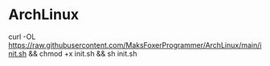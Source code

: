 # ArchLinux


curl -OL https://raw.githubusercontent.com/MaksFoxerProgrammer/ArchLinux/main/init.sh && chmod +x init.sh && sh init.sh